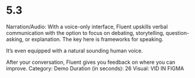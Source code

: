 # 5.3

Narration/Audio: With a voice-only interface, Fluent upskills verbal communication with the option to focus on debating, storytelling, question-asking, or explanation. The key here is frameworks for speaking.

It’s even equipped with a natural sounding human voice.

After your conversation, Fluent gives you feedback on where you can improve.
Category: Demo
Duration (in seconds): 26
Visual: VID IN FIGMA